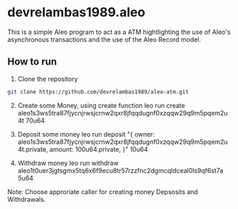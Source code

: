 # devrelambas1989.aleo

This is a simple Aleo program to act as a ATM hightlighting the use of Aleo's asynchronous transactions and the use of the Aleo Record model.

## How to run

1. Clone the repository

```bash
git clone https://github.com/devrelambas1989/aleo-atm.git
```

2. Create some Money, using create function
leo run create aleo1s3ws5tra87fjycnjrwsjcrnw2qxr8jfqqdugnf0xzqqw29q9m5pqem2u4t 70u64

3. Deposit some money
leo run deposit "{
    owner: aleo1s3ws5tra87fjycnjrwsjcrnw2qxr8jfqqdugnf0xzqqw29q9m5pqem2u4t.private,
    amount: 100u64.private,
}" 10u64 

4. Withdraw money
leo run withdraw aleo1t0uer3jgtsgmx5tq6x6f9ecu8tr57rzzfnc2dgmcqldceal0ls9qf6st7a 5u64

Note: Choose approriate caller for creating money Depsosits and Withdrawals.
